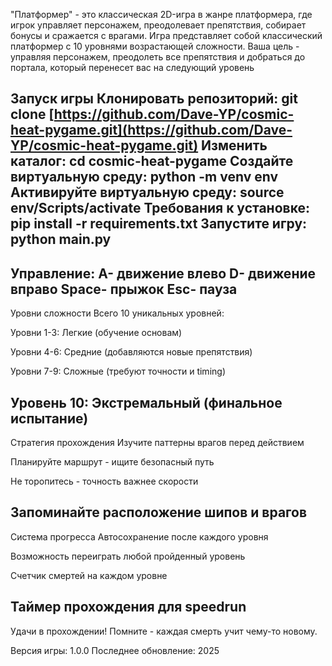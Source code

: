 "Платформер" - это классическая 2D-игра в жанре платформера, где игрок управляет персонажем, преодолевает препятствия, собирает бонусы и сражается с врагами.
Игра представляет собой классический платформер с 10 уровнями возрастающей сложности. Ваша цель - управляя персонажем, преодолеть все препятствия и добраться до портала, который перенесет вас на следующий уровень

Запуск игры
Клонировать репозиторий: git clone [https://github.com/Dave-YP/cosmic-heat-pygame.git](https://github.com/Dave-YP/cosmic-heat-pygame.git)
Изменить каталог: cd cosmic-heat-pygame
Создайте виртуальную среду: python -m venv env
Активируйте виртуальную среду: source env/Scripts/activate
Требования к установке: pip install -r requirements.txt
Запустите игру: python main.py
--------------

Управление:
   A- движение влево
   D- движение вправо
   Space- прыжок
   Esc- пауза
-------------------

Уровни сложности
Всего 10 уникальных уровней:

Уровни 1-3: Легкие (обучение основам)

Уровни 4-6: Средние (добавляются новые препятствия)

Уровни 7-9: Сложные (требуют точности и timing)

Уровень 10: Экстремальный (финальное испытание)
------------------------

Стратегия прохождения
Изучите паттерны врагов перед действием

Планируйте маршрут - ищите безопасный путь

Не торопитесь - точность важнее скорости

Запоминайте расположение шипов и врагов
----------------------

Система прогресса
Автосохранение после каждого уровня

Возможность переиграть любой пройденный уровень

Счетчик смертей на каждом уровне

Таймер прохождения для speedrun
--------------------

Удачи в прохождении! Помните - каждая смерть учит чему-то новому.

Версия игры: 1.0.0
Последнее обновление: 2025
